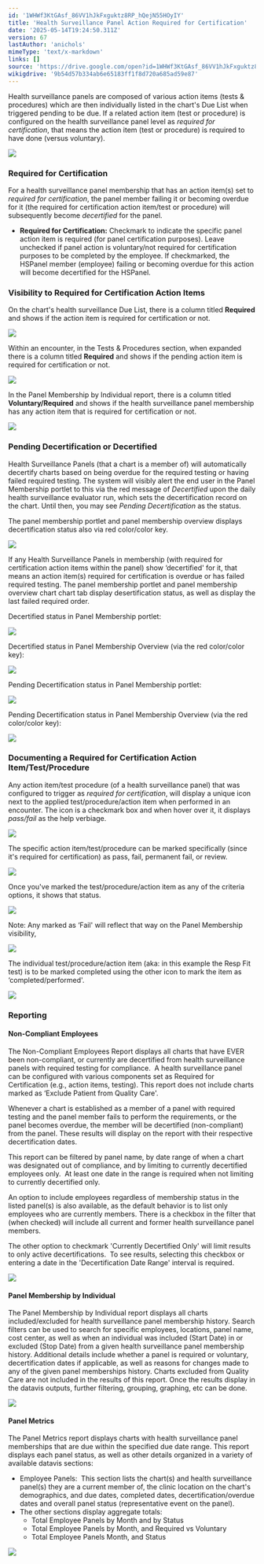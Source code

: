 ```yaml
---
id: '1WHWf3KtGAsf_86VV1hJkFxguktz8RP_hQejN55HOyIY'
title: 'Health Surveillance Panel Action Required for Certification'
date: '2025-05-14T19:24:50.311Z'
version: 67
lastAuthor: 'anichols'
mimeType: 'text/x-markdown'
links: []
source: 'https://drive.google.com/open?id=1WHWf3KtGAsf_86VV1hJkFxguktz8RP_hQejN55HOyIY'
wikigdrive: '9b54d57b334ab6e65183ff1f8d720a685ad59e87'
---
```

Health surveillance panels are composed of various action items (tests & procedures) which are then individually listed in the chart's Due List when triggered pending to be due.  If a related action item (test or procedure) is configured on the health surveillance panel level as *required for certification*, that means the action item (test or procedure) is required to have done (versus voluntary).

![](../health-surveillance-panel-action-required-for-certification.assets/3c7790731e513b554542a85c781dcfd4.png)

### Required for Certification

For a health surveillance panel membership that has an action item(s) set to *required for certification*, the panel member failing it or becoming overdue for it (the required for certification action item/test or procedure) will subsequently become *decertified* for the panel.

* <strong>Required for Certification:</strong> Checkmark to indicate the specific panel action item is required (for panel certification purposes). Leave unchecked if panel action is voluntary/not required for certification purposes to be completed by the employee. If checkmarked, the HSPanel member (employee) failing or becoming overdue for this action will become decertified for the HSPanel.

### Visibility to Required for Certification Action Items

On the chart's health surveillance Due List, there is a column titled **Required** and shows if the action item is required for certification or not.

![](../health-surveillance-panel-action-required-for-certification.assets/b0a12d4afcd875026788e4995f8cb9ea.png)

Within an encounter, in the Tests & Procedures section, when expanded there is a column titled **Required** and shows if the pending action item is required for certification or not.

![](../health-surveillance-panel-action-required-for-certification.assets/878c10ebff790c04f4ccbf851a196d7b.png)

In the Panel Membership by Individual report, there is a column titled **Voluntary/Required** and shows if the health surveillance panel membership has any action item that is required for certification or not.

![](../health-surveillance-panel-action-required-for-certification.assets/19321b3ee7ce0edae41e7c8f99aa1988.png)

### Pending Decertification or Decertified

Health Surveillance Panels (that a chart is a member of) will automatically decertify charts based on being overdue for the required testing or having failed required testing. The system will visibly alert the end user in the Panel Membership portlet to this via the red message of *Decertified* upon the daily health surveillance evaluator run, which sets the decertification record on the chart.  Until then, you may see *Pending Decertification* as the status.

The panel membership portlet and panel membership overview displays decertification status also via red color/color key.

![](../health-surveillance-panel-action-required-for-certification.assets/05686ef997c06581ed04ac9d11722fb2.png)

If any Health Surveillance Panels in membership (with required for certification action items within the panel) show ‘decertified' for it, that means an action item(s) required for certification is overdue or has failed required testing. The panel membership portlet and panel membership overview chart chart tab display desertification status, as well as display the last failed required order.

Decertified status in Panel Membership portlet:

![](../health-surveillance-panel-action-required-for-certification.assets/77e6c5f41a6cc92fc28b6d60c5556dfd.png)

Decertified status in Panel Membership Overview (via the red color/color key):

![](../health-surveillance-panel-action-required-for-certification.assets/05686ef997c06581ed04ac9d11722fb2.png)

Pending Decertification status in Panel Membership portlet:

![](../health-surveillance-panel-action-required-for-certification.assets/4e7391f90f57f936e3b5639b67d54747.png)

Pending Decertification status in Panel Membership Overview (via the red color/color key):

![](../health-surveillance-panel-action-required-for-certification.assets/05686ef997c06581ed04ac9d11722fb2.png)

### Documenting a Required for Certification Action Item/Test/Procedure

Any action item/test procedure (of a health surveillance panel) that was configured to trigger as *required for certification*, will display a unique icon next to the applied test/procedure/action item when performed in an encounter.  The icon is a checkmark box and when hover over it, it displays *pass/fail* as the help verbiage.

![](../health-surveillance-panel-action-required-for-certification.assets/ad31d11074140985d480b0a73e840d5f.png)

The specific action item/test/procedure can be marked specifically (since it's required for certification) as pass, fail, permanent fail, or review.

![](../health-surveillance-panel-action-required-for-certification.assets/37a34f78276ae8a09b4c8dbc406a08ef.png)

Once you've marked the test/procedure/action item as any of the criteria options, it shows that status.

![](../health-surveillance-panel-action-required-for-certification.assets/f067dc2398a55bc4d52a36c3fc34421a.png)

Note: Any marked as ‘Fail' will reflect that way on the Panel Membership visibility,

![](../health-surveillance-panel-action-required-for-certification.assets/a87b485981b40ca90fd9bce46d5378bd.png)

The individual test/procedure/action item (aka: in this example the Resp Fit test) is to be marked completed using the other icon to mark the item as ‘completed/performed'.

![](../health-surveillance-panel-action-required-for-certification.assets/59aeb12dffda99b6f8f79352796b8468.png)

### Reporting

#### Non-Compliant Employees

The Non-Compliant Employees Report displays all charts that have EVER been non-compliant, or currently are decertified from health surveillance panels with required testing for compliance.  A health surveillance panel can be configured with various components set as Required for Certification (e.g., action items, testing).  This report does not include charts marked as ‘Exclude Patient from Quality Care'.

Whenever a chart is established as a member of a panel with required testing and the panel member fails to perform the requirements, or the panel becomes overdue, the member will be decertified (non-compliant) from the panel. These results will display on the report with their respective decertification dates.

This report can be filtered by panel name, by date range of when a chart was designated out of compliance, and by limiting to currently decertified employees only.  At least one date in the range is required when not limiting to currently decertified only.

An option to include employees regardless of membership status in the listed panel(s) is also available, as the default behavior is to list only employees who are currently members. There is a checkbox in the filter that (when checked) will include all current and former health surveillance panel members.

The other option to checkmark 'Currently Decertified Only' will limit results to only active decertifications.  To see results, selecting this checkbox or entering a date in the 'Decertification Date Range' interval is required.

![](../health-surveillance-panel-action-required-for-certification.assets/3301ee3a277426f7f4bd282f7438e3b7.png)

#### Panel Membership by Individual

The Panel Membership by Individual report displays all charts included/excluded for health surveillance panel membership history. Search filters can be used to search for specific employees, locations, panel name, cost center, as well as when an individual was included (Start Date) in or excluded (Stop Date) from a given health surveillance panel membership history. Additional details include whether a panel is required or voluntary, decertification dates if applicable, as well as reasons for changes made to any of the given panel memberships history.  Charts excluded from Quality Care are not included in the results of this report. Once the results display in the datavis outputs, further filtering, grouping, graphing, etc can be done.

![](../health-surveillance-panel-action-required-for-certification.assets/de1a09469029602039f6d19024f292a1.png)

#### Panel Metrics

The Panel Metrics report displays charts with health surveillance panel memberships that are due within the specified due date range. This report displays each panel status, as well as other details organized in a variety of available datavis sections:

* Employee Panels:  This section lists the chart(s) and health surveillance panel(s) they are a current member of, the clinic location on the chart's demographics, and due dates, completed dates, decertification/overdue dates and overall panel status (representative event on the panel).
* The other sections display aggregate totals:
    * Total Employee Panels by Month and by Status
    * Total Employee Panels by Month, and Required vs Voluntary
    * Total Employee Panels Month, and Status

![](../health-surveillance-panel-action-required-for-certification.assets/9f60ab9f30e77715aa537558799c3d15.png)
